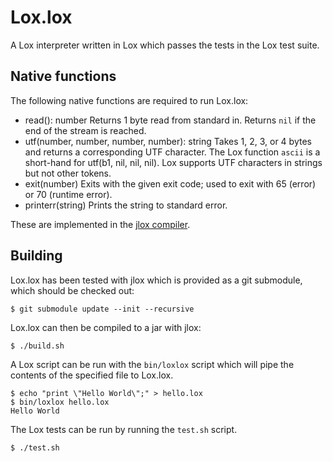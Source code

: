 # Lox.lox

A Lox interpreter written in Lox which passes the tests in the Lox test suite.

## Native functions

The following native functions are required to run Lox.lox:

* read(): number
    Returns 1 byte read from standard in.
    Returns `nil` if the end of the stream is reached.
* utf(number, number, number, number): string
    Takes 1, 2, 3, or 4 bytes and returns a corresponding UTF character.
    The Lox function `ascii` is a short-hand for utf(b1, nil, nil, nil).
    Lox supports UTF characters in strings but not other tokens.
* exit(number)
    Exits with the given exit code; used to exit with 65 (error) or 70 (runtime error).
* printerr(string)
    Prints the string to standard error.

These are implemented in the [jlox compiler](https://github.com/mrjameshamilton/jlox).

## Building

Lox.lox has been tested with jlox which is provided as a git submodule, which should be checked out:

```shell
$ git submodule update --init --recursive
```

Lox.lox can then be compiled to a jar with jlox:

```shell
$ ./build.sh
```

A Lox script can be run with the `bin/loxlox` script which will
pipe the contents of the specified file to Lox.lox.

```shell
$ echo "print \"Hello World\";" > hello.lox
$ bin/loxlox hello.lox
Hello World
```

The Lox tests can be run by running the `test.sh` script.

```shell
$ ./test.sh
```

